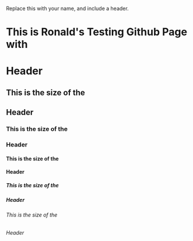 Replace this with your name, and include a header.

# This is Ronald's Testing Github Page with <H1> Header

## This is the size of the <H2> Header
  
### This is the size of the <H3> Header
  
#### This is the size of the <H4> Header
  
##### This is the size of the <H5> Header

###### This is the size of the <H6> Header
